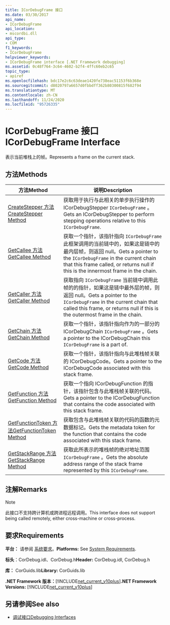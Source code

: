```yaml
---
title: ICorDebugFrame 接口
ms.date: 03/30/2017
api_name:
- ICorDebugFrame
api_location:
- mscordbi.dll
api_type:
- COM
f1_keywords:
- ICorDebugFrame
helpviewer_keywords:
- ICorDebugFrame interface [.NET Framework debugging]
ms.assetid: 0c48f764-3c64-4602-b2f4-4ffc60eb2c65
topic_type:
- apiref
ms.openlocfilehash: bdc17e2c6c63deae1420fe738eac51153f6b368e
ms.sourcegitcommit: d8020797a6657d0fbbdff362b80300815f682f94
ms.translationtype: MT
ms.contentlocale: zh-CN
ms.lasthandoff: 11/24/2020
ms.locfileid: "95726335"
---
```

# <a name="icordebugframe-interface"></a><span data-ttu-id="7ed4c-102">ICorDebugFrame 接口</span><span class="sxs-lookup"><span data-stu-id="7ed4c-102">ICorDebugFrame Interface</span></span>

<span data-ttu-id="7ed4c-103">表示当前堆栈上的帧。</span><span class="sxs-lookup"><span data-stu-id="7ed4c-103">Represents a frame on the current stack.</span></span>  
  
## <a name="methods"></a><span data-ttu-id="7ed4c-104">方法</span><span class="sxs-lookup"><span data-stu-id="7ed4c-104">Methods</span></span>  
  
|<span data-ttu-id="7ed4c-105">方法</span><span class="sxs-lookup"><span data-stu-id="7ed4c-105">Method</span></span>|<span data-ttu-id="7ed4c-106">说明</span><span class="sxs-lookup"><span data-stu-id="7ed4c-106">Description</span></span>|  
|------------|-----------------|  
|[<span data-ttu-id="7ed4c-107">CreateStepper 方法</span><span class="sxs-lookup"><span data-stu-id="7ed4c-107">CreateStepper Method</span></span>](icordebugframe-createstepper-method.md)|<span data-ttu-id="7ed4c-108">获取用于执行与此相关的单步执行操作的 ICorDebugStepper `ICorDebugFrame` 。</span><span class="sxs-lookup"><span data-stu-id="7ed4c-108">Gets an ICorDebugStepper to perform stepping operations relative to this `ICorDebugFrame`.</span></span>|  
|[<span data-ttu-id="7ed4c-109">GetCallee 方法</span><span class="sxs-lookup"><span data-stu-id="7ed4c-109">GetCallee Method</span></span>](icordebugframe-getcallee-method.md)|<span data-ttu-id="7ed4c-110">获取一个指针，该指针指向 `ICorDebugFrame` 此框架调用的当前链中的，如果这是链中的最内层帧，则返回 null。</span><span class="sxs-lookup"><span data-stu-id="7ed4c-110">Gets a pointer to the `ICorDebugFrame` in the current chain that this frame called, or returns null if this is the innermost frame in the chain.</span></span>|  
|[<span data-ttu-id="7ed4c-111">GetCaller 方法</span><span class="sxs-lookup"><span data-stu-id="7ed4c-111">GetCaller Method</span></span>](icordebugframe-getcaller-method.md)|<span data-ttu-id="7ed4c-112">获取指向 `ICorDebugFrame` 当前链中调用此帧的的指针，如果这是链中最外层的帧，则返回 null。</span><span class="sxs-lookup"><span data-stu-id="7ed4c-112">Gets a pointer to the `ICorDebugFrame` in the current chain that called this frame, or returns null if this is the outermost frame in the chain.</span></span>|  
|[<span data-ttu-id="7ed4c-113">GetChain 方法</span><span class="sxs-lookup"><span data-stu-id="7ed4c-113">GetChain Method</span></span>](icordebugframe-getchain-method.md)|<span data-ttu-id="7ed4c-114">获取一个指针，该指针指向作为的一部分的 ICorDebugChain `ICorDebugFrame` 。</span><span class="sxs-lookup"><span data-stu-id="7ed4c-114">Gets a pointer to the ICorDebugChain this `ICorDebugFrame` is a part of.</span></span>|  
|[<span data-ttu-id="7ed4c-115">GetCode 方法</span><span class="sxs-lookup"><span data-stu-id="7ed4c-115">GetCode Method</span></span>](icordebugframe-getcode-method.md)|<span data-ttu-id="7ed4c-116">获取一个指针，该指针指向与此堆栈帧关联的 ICorDebugCode。</span><span class="sxs-lookup"><span data-stu-id="7ed4c-116">Gets a pointer to the ICorDebugCode associated with this stack frame.</span></span>|  
|[<span data-ttu-id="7ed4c-117">GetFunction 方法</span><span class="sxs-lookup"><span data-stu-id="7ed4c-117">GetFunction Method</span></span>](icordebugframe-getfunction-method.md)|<span data-ttu-id="7ed4c-118">获取一个指向 ICorDebugFunction 的指针，该指针包含与此堆栈帧关联的代码。</span><span class="sxs-lookup"><span data-stu-id="7ed4c-118">Gets a pointer to the ICorDebugFunction that contains the code associated with this stack frame.</span></span>|  
|[<span data-ttu-id="7ed4c-119">GetFunctionToken 方法</span><span class="sxs-lookup"><span data-stu-id="7ed4c-119">GetFunctionToken Method</span></span>](icordebugframe-getfunctiontoken-method.md)|<span data-ttu-id="7ed4c-120">获取包含与此堆栈帧关联的代码的函数的元数据标记。</span><span class="sxs-lookup"><span data-stu-id="7ed4c-120">Gets the metadata token for the function that contains the code associated with this stack frame.</span></span>|  
|[<span data-ttu-id="7ed4c-121">GetStackRange 方法</span><span class="sxs-lookup"><span data-stu-id="7ed4c-121">GetStackRange Method</span></span>](icordebugframe-getstackrange-method.md)|<span data-ttu-id="7ed4c-122">获取此所表示的堆栈帧的绝对地址范围 `ICorDebugFrame` 。</span><span class="sxs-lookup"><span data-stu-id="7ed4c-122">Gets the absolute address range of the stack frame represented by this `ICorDebugFrame`.</span></span>|  
  
## <a name="remarks"></a><span data-ttu-id="7ed4c-123">注解</span><span class="sxs-lookup"><span data-stu-id="7ed4c-123">Remarks</span></span>  
  
> [!NOTE]
> <span data-ttu-id="7ed4c-124">此接口不支持跨计算机或跨进程远程调用。</span><span class="sxs-lookup"><span data-stu-id="7ed4c-124">This interface does not support being called remotely, either cross-machine or cross-process.</span></span>  
  
## <a name="requirements"></a><span data-ttu-id="7ed4c-125">要求</span><span class="sxs-lookup"><span data-stu-id="7ed4c-125">Requirements</span></span>  

 <span data-ttu-id="7ed4c-126">**平台：** 请参阅 [系统要求](../../get-started/system-requirements.md)。</span><span class="sxs-lookup"><span data-stu-id="7ed4c-126">**Platforms:** See [System Requirements](../../get-started/system-requirements.md).</span></span>  
  
 <span data-ttu-id="7ed4c-127">**标头**：CorDebug.idl、CorDebug.h</span><span class="sxs-lookup"><span data-stu-id="7ed4c-127">**Header:** CorDebug.idl, CorDebug.h</span></span>  
  
 <span data-ttu-id="7ed4c-128">**库：** CorGuids.lib</span><span class="sxs-lookup"><span data-stu-id="7ed4c-128">**Library:** CorGuids.lib</span></span>  
  
 <span data-ttu-id="7ed4c-129">**.NET Framework 版本：**[!INCLUDE[net_current_v10plus](../../../../includes/net-current-v10plus-md.md)]</span><span class="sxs-lookup"><span data-stu-id="7ed4c-129">**.NET Framework Versions:** [!INCLUDE[net_current_v10plus](../../../../includes/net-current-v10plus-md.md)]</span></span>  
  
## <a name="see-also"></a><span data-ttu-id="7ed4c-130">另请参阅</span><span class="sxs-lookup"><span data-stu-id="7ed4c-130">See also</span></span>

- [<span data-ttu-id="7ed4c-131">调试接口</span><span class="sxs-lookup"><span data-stu-id="7ed4c-131">Debugging Interfaces</span></span>](debugging-interfaces.md)
